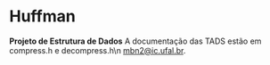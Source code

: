 # Huffman

**Projeto de Estrutura de Dados**
A documentação das TADS estão em compress.h e decompress.h\n
mbn2@ic.ufal.br.
